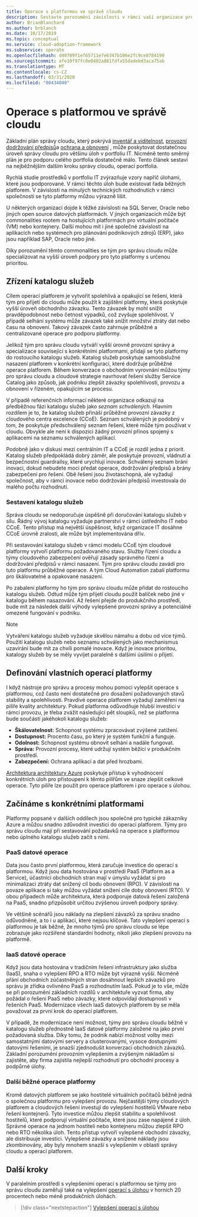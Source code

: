 ```yaml
---
title: Operace s platformou ve správě cloudu
description: Sestavte porozumění závislosti v rámci vaší organizace pro běžné operace platforem v cloudové správě.
author: BrianBlanchard
ms.author: brblanch
ms.date: 10/17/2019
ms.topic: conceptual
ms.service: cloud-adoption-framework
ms.subservice: operate
ms.openlocfilehash: d40789f1ef65711e7e6347b106e2fc9ce8784190
ms.sourcegitcommit: afe10f97fc0e0402a881fdfa55dadebd3aca75ab
ms.translationtype: MT
ms.contentlocale: cs-CZ
ms.lasthandoff: 03/31/2020
ms.locfileid: "80434040"
---
```

# <a name="platform-operations-in-cloud-management"></a>Operace s platformou ve správě cloudu

Základní plán správy cloudu, který pokrývá [inventář a viditelnost](./inventory.md), [provozní dodržování předpisů](./operational-compliance.md)a [ochrana a obnovení](./protect.md) , může poskytovat dostatečnou úroveň správy cloudu pro většinu úloh v portfoliu IT. Nicméně tento směrný plán je pro podporu celého portfolia dostatečně málo. Tento článek sestaví na nejběžnějším dalším kroku správy cloudu, operací portfolia.

Rychlá studie prostředků v portfoliu IT zvýrazňuje vzory napříč úlohami, které jsou podporované. V rámci těchto úloh bude existovat řada běžných platforem. V závislosti na minulých technických rozhodnutích v rámci společnosti se tyto platformy můžou výrazně lišit.

U některých organizací dojde k těžké závislosti na SQL Server, Oracle nebo jiných open source datových platformách. V jiných organizacích může být commonalities rootem na hostujících platformách pro virtuální počítače (VM) nebo kontejnery. Další mohou mít i jiné společné závislosti na aplikacích nebo systémech pro plánování podnikových zdrojů (ERP), jako jsou například SAP, Oracle nebo jiné.

Díky porozumění těmto commonalities se tým pro správu cloudu může specializovat na vyšší úroveň podpory pro tyto platformy s určenou prioritou.

## <a name="establish-a-service-catalog"></a>Zřízení katalogu služeb

Cílem operací platforem je vytvořit spolehlivá a opakující se řešení, která tým pro přijetí do cloudu může použít k zajištění platformy, která poskytuje vyšší úroveň obchodního závazku. Tento závazek by mohl snížit pravděpodobnost nebo četnost výpadků, což zvyšuje spolehlivost. V případě selhání systému může závazek také snížit množství ztráty dat nebo času na obnovení. Takový závazek často zahrnuje průběžné a centralizované operace pro podporu platformy.

Jelikož tým pro správu cloudu vytváří vyšší úrovně provozní správy a specializace související s konkrétními platformami, přidají se tyto platformy do rostoucího katalogu služeb. Katalog služeb poskytuje samoobslužné nasazení platforem v konkrétní konfiguraci, které dodržuje průběžné operace platforem. Během konverzace o obchodním vyrovnání můžou týmy pro správu cloudu a cloudové strategie navrhovat řešení služby Service Catalog jako způsob, jak podniku zlepšit závazky spolehlivosti, provozu a obnovení v řízeném, opakujícím se procesu.

V případě referenčních informací některé organizace odkazují na předběžnou fázi katalogu služeb jako _seznam schválených_. Hlavním rozdílem je to, že katalog služeb přináší průběžné provozní závazky z cloudového centra excelence (CCoE). Seznam schválených je podobný v tom, že poskytuje předschválený seznam řešení, které může tým používat v cloudu. Obvykle ale není k dispozici žádný provozní přínos spojený s aplikacemi na seznamu schválených aplikací.

Podobně jako v diskusi mezi centrálním IT a CCoE je rozdíl jedna z priorit. Katalog služeb předpokládá dobrý záměr, ale poskytuje provozní, vládnutí a bezpečnostní guardrailsy, které urychlují inovace. Schválený seznam brání inovaci, dokud nebudete moci předat operace, dodržování předpisů a brány zabezpečení pro řešení. Obě řešení jsou životaschopná, ale vyžadují společnost, aby v rámci inovace nebo dodržování předpisů investovala do malého počtu rozhodnutí.

### <a name="build-the-service-catalog"></a>Sestavení katalogu služeb

Správa cloudu se nedoporučuje úspěšně při doručování katalogu služeb v silu. Řádný vývoj katalogu vyžaduje partnerství v rámci ústředního IT nebo CCoE. Tento přístup má největší úspěšnost, když organizace IT dosáhne CCoE úrovně zralosti, ale může být implementována dřív.

Při sestavování katalogu služeb v rámci modelu CCoE tým cloudové platformy vytvoří platformu požadovaného stavu. Služby řízení cloudu a týmy cloudového zabezpečení ověřují zásady správného řízení a dodržování předpisů v rámci nasazení. Tým pro správu cloudu zavádí pro tuto platformu průběžné operace. A tým Cloud Automation zabalí platformu pro škálovatelné a opakované nasazení.

Po zabalení platformy ho tým pro správu cloudu může přidat do rostoucího katalogu služeb. Odtud může tým přijetí cloudu použít balíček nebo jiné v katalogu během nasazování. Až řešení přejde do produkčního prostředí, bude mít za následek další výhody vylepšené provozní správy a potenciálně omezené fungování v podniku.

> [!NOTE]
> Vytváření katalogu služeb vyžaduje skvělou námahu a dobu od více týmů. Použití katalogu služeb nebo seznamu schválených jako mechanismus uzavírání bude mít za chvíli pomalé inovace. Když je inovace prioritou, katalogy služeb by se měly vyvíjet paralelně s dalšími úsilími o přijetí.

## <a name="define-your-own-platform-operations"></a>Definování vlastních operací platformy

I když nástroje pro správu a procesy mohou pomoci vylepšit operace s platformou, což často není dostatečné pro dosažení požadovaných stavů stability a spolehlivosti. Pravdivé operace platforem vyžadují zaměření na pilíře kvality architektury. Pokud platforma odůvodňuje hlubší investici v rámci provozu, je třeba zvážit následující pět sloupků, než se platforma bude součástí jakéhokoli katalogu služeb:

- **Škálovatelnost:** Schopnost systému zpracovávat zvýšené zatížení.
- **Dostupnost:** Procento času, po který je systém funkční a funguje.
- **Odolnost:** Schopnost systému obnovit selhání a nadále fungovat.
- **Správa:** Provozní procesy, které udržují systém běžící v produkčním prostředí.
- **Zabezpečení:** Ochrana aplikací a dat před hrozbami.

[Architektura architektury Azure](https://docs.microsoft.com/azure/architecture/guide/pillars) poskytuje přístup k vyhodnocení konkrétních úloh pro přistoupení k těmto pilířům ve snaze zlepšit celkové operace. Tyto pilíře lze použít pro operace platforem i pro operace s úlohou.

## <a name="get-started-with-specific-platforms"></a>Začínáme s konkrétními platformami

Platformy popsané v dalších oddílech jsou společné pro typické zákazníky Azure a můžou snadno zdůvodnit investici do operací platforem. Týmy pro správu cloudu mají při sestavování požadavků na operace s platformou nebo úplného katalogu služeb začít s nimi.

### <a name="paas-data-operations"></a>PaaS datové operace

Data jsou často první platformou, která zaručuje investice do operací s platformou. Když jsou data hostována v prostředí PaaS (Platform as a Service), účastníci obchodních stran mají v úmyslu vyžádat si pro minimalizaci ztráty dat snížený cíl bodu obnovení (RPO). V závislosti na povaze aplikace si taky můžou vyžádat snížení cíle doby obnovení (RTO). V obou případech může architektura, která podporuje datová řešení založená na PaaS, snadno přizpůsobit určitou zvýšenou úroveň podpory správy.

Ve většině scénářů jsou náklady na zlepšení závazků za správu snadno odůvodněné, a to i u aplikací, které nejsou klíčové. Tato vylepšení operací s platformou je tak běžné, že mnoho týmů pro správu cloudu se lépe zobrazuje jako rozšířené standardní hodnoty, nikoli jako zlepšení provozu na platformě.

### <a name="iaas-data-operations"></a>IaaS datové operace

Když jsou data hostována v tradičním řešení infrastruktury jako služba (IaaS), snaha o vylepšení RPO a RTO může být výrazně vyšší. Nicméně přání obchodních zúčastněných stran dosáhnout lepších závazků pro správu je zřídka ovlivněno PaaS a rozhodnutím IaaS. Pokud je to vše, může se při porozumění základních rozdílů v architektuře vyzvat firma, aby požádal o řešení PaaS nebo závazky, které odpovídají dostupnosti v řešeních PaaS. Modernizace všech IaaS datových platforem by se měla považovat za první krok do operací platforem.

V případě, že modernizace není možnost, týmy pro správu cloudu běžně v katalogu služeb přednostně IaaS datové platformy založené na jako první požadovaná služba. Díky tomu, že podnik nabízí možnost volby mezi samostatnými datovými servery a clusterovanými, vysoce dostupnými datovými řešeními, je snazší zjednodušit konverzaci obchodních závazků. Základní porozumění provozním vylepšením a zvýšeným nákladům si zajistěte, aby firma zajistila nejlepší rozhodnutí pro obchodní procesy a podpůrné úlohy.

### <a name="other-common-platform-operations"></a>Další běžné operace platformy

Kromě datových platforem se jako hostitelé virtuálních počítačů běžně jedná o společnou platformu pro vylepšení provozu. Nejčastější týmy cloudových platforem a cloudových řešení investují do vylepšení hostitelů VMware nebo řešení kontejnerů. Tyto investice můžou zlepšit stabilitu a spolehlivost hostitelů, které podporují virtuální počítače, které jsou zase napájené z úloh. Správné operace na jednom hostiteli nebo kontejneru můžou zlepšit RPO nebo RTO několika úloh. Tento přístup vytvoří vylepšené obchodní závazky, ale distribuuje investici. Vylepšené závazky a snížené náklady jsou zkombinovány, aby byly mnohem snazší s vylepšením v oblasti správy cloudu a operací platforem.

## <a name="next-steps"></a>Další kroky

V paralelním prostředí s vylepšeními operací s platformou se týmy pro správu cloudu zaměřují také na vylepšení [operací s úlohou](./workload.md) v horních 20 procentech nebo méně produkčních úlohách.

> [!div class="nextstepaction"]
> [Vylepšení operací s úlohou](./workload.md)
